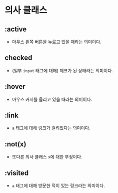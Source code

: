 # 의사 클래스
## :active
- 마우스 왼쪽 버튼을 누르고 있을 때라는 의미이다.
## checked
- (일부 `input` 태그에 대해) 체크가 된 상태라는 의미이다.
## :hover
- 마우스 커서를 올리고 있을 때라는 의미이다.
## :link
- `a` 태그에 대해 링크가 걸려있다는 의미이다.
## :not(x)
- 또다른 의사 클래스 `x`에 대한 부정이다.
## :visited
- `a` 태그에 대해 방문한 적이 있는 링크라는 의미이다.